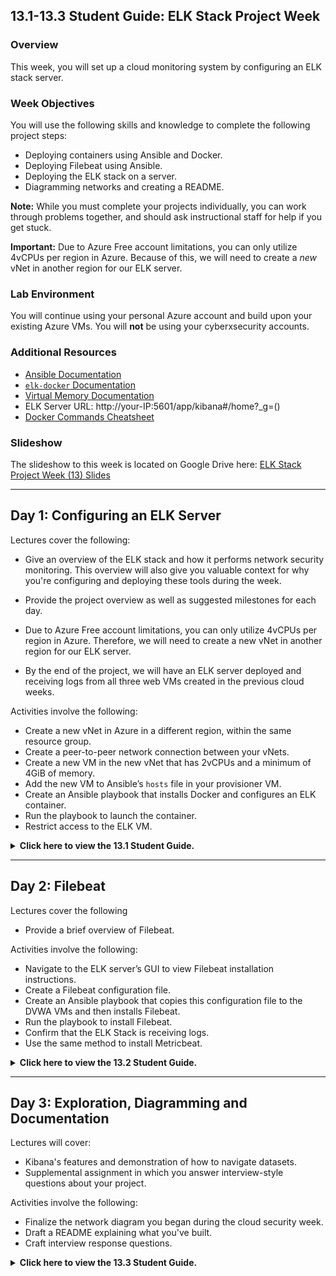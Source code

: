 ## 13.1-13.3 Student Guide: ELK Stack Project Week

### Overview

This week, you will set up a cloud monitoring system by configuring an ELK stack server.

### Week Objectives

You will use the following skills and knowledge to complete the following project steps:

- Deploying containers using Ansible and Docker.
- Deploying Filebeat using Ansible.
- Deploying the ELK stack on a server.
- Diagramming networks and creating a README.

**Note:** While you must complete your projects individually, you can work through problems together, and should ask instructional staff for help if you get stuck.

**Important:** Due to Azure Free account limitations, you can only utilize 4vCPUs per region in Azure. Because of this, we will need to create a _new_ vNet in another region for our ELK server.

### Lab Environment

You will continue using your personal Azure account and build upon your existing Azure VMs. You will **not** be using your cyberxsecurity accounts.

### Additional Resources
- [Ansible Documentation](https://docs.ansible.com/ansible/latest/modules/modules_by_category.html)
- [`elk-docker` Documentation](https://elk-docker.readthedocs.io/#Elasticsearch-logstash-kibana-elk-docker-image-documentation)
- [Virtual Memory Documentation](https://www.elastic.co/guide/en/elasticsearch/reference/current/vm-max-map-count.html)
- ELK Server URL: http://your-IP:5601/app/kibana#/home?_g=()
- [Docker Commands Cheatsheet](https://phoenixnap.com/kb/list-of-docker-commands-cheat-sheet)

### Slideshow

The slideshow to this week is located on Google Drive here: [ELK Stack Project Week (13) Slides](https://docs.google.com/presentation/d/1b0jbp5L_ws2iCFuOSnU7BfoXb6oSiWccqmwXKk8yJ0w/edit#slide=id.g4789b2c72f_0_6)


---


## Day 1: Configuring an ELK Server

Lectures cover the following:

  - Give an overview of the ELK stack and how it performs network security monitoring. This overview will also give you valuable context for why you're configuring and deploying these tools during the week.

  - Provide the project overview as well as suggested milestones for each day. 

  - Due to Azure Free account limitations, you can only utilize 4vCPUs per region in Azure. Therefore, we will need to create a new vNet in another region for our ELK server.

  - By the end of the project, we will have an ELK server deployed and receiving logs from all three web VMs created in the previous cloud weeks.

Activities involve the following: 

  - Create a new vNet in Azure in a different region, within the same resource group.
  - Create a peer-to-peer network connection between your vNets.
  - Create a new VM in the new vNet that has 2vCPUs and a minimum of 4GiB of memory.
  - Add the new VM to Ansible’s `hosts` file in your provisioner VM.
  - Create an Ansible playbook that installs Docker and configures an ELK container.
  - Run the playbook to launch the container.
  - Restrict access to the ELK VM.

<details> <summary> <b> Click here to view the 13.1 Student Guide. </b> </summary>

---

### 01. Project Overview  

The purpose of project week is to provide an opportunity to combine everything you've learned in order to create and deploy a live security solution.

- This boot camp includes three projects in total. In the next two, you will expand on the work they started this week, developing a portfolio reflective of your increasingly sophisticated skill-set.

This week, you will deploy an ELK monitoring stack within your virtual networks. This will allow you to monitor the performance of your web server that is running DVWA.

- In particular, the ELK stack allows analysts to:

  - Easily collect logs from multiple machines into a single database.

  - Quickly execute complex searches, such as: _Find the 12 internal IP addresses that sent the most HTTP traffic to my gateway between 4 a.m. and 8 a.m. in April 2019._

  - Build graphs, charts, and other visualizations from network data.

At the end of the week, you will have a fully functional monitoring solution, live on the cloud. This will be a major achievement for a few reasons:

- Deploying, configuring, and using an ELK stack is a common task for network engineers, SOC analysts, and other security professionals. Completing this project will be proof of your skills, which you can present to hiring managers.

- The ELK stack is very commonly used in production. You will likely work for organizations that use either ELK or Splunk, which is covered later in the course. Experience with both is a great addition to a job application.

- You can expand this network with additional machines on your own time to generate a lot of interesting log information. This sort of independent research is useful for learning, and hiring managers love to see it.

The amount that you have learned in order to complete this project, including systems administration, configuration as code, virtualization, and cloud deployment, is substantial. 

Congratulations on having made it this far!

#### Project Deliverables

As you work through the project, you will develop the following "deliverables" that you can take to job interviews:

- **Network diagram**: This document is an architecture diagram describing the topology of your network.

- **Technical brief**: Answers to a series of questions explaining the important features of the suite, completed after deploying the stack.

- **GitHub repository**: Instructions are provided in this week's homework as to how to set up a Github account. After completing the project, you will save your work to a database, called a Git repository, along with an in-depth description of the project. This will make it easy for you to redeploy your work in the future, as well as share it with others.

You will also be prompted to talk about your projects as they pertain to specific cybersecurity domains. 

#### Today's Class

The rest of today's class will proceed as follows:

- Introduction to ELK: An overview of the technologies that make up the ELK stack and its capabilities.

- Project Work: Working hands-on through the project steps to develop your networks.

You can complete this project even if you don't have all four VMs set up. Missing VMs can be added after the project tasks are completed. 


### 02. Instructor Do: Introduction to ELK

Before deploying an ELK Stack, let's cover what the stack can do and how it work. You should be familiar with ELK from previous units:

- ELK is an acronym. Each letter stands for the name of a different open-source technology:

  - **Elasticsearch**: Search and analytics engine.

  - **Logstash**: Server‑side data processing pipeline that sends data to Elasticsearch.

  - **Kibana**: Tool for visualizing Elasticsearch data with charts and graphs.

- ELK started with Elasticsearch. Elasticsearch is a powerful tool for security teams because it was initially designed to handle any kind of information. This means that logs and arbitrary file formats, such as PCAPs, can be easily stored and saved.

- After Elasticsearch became popular for logging, Logstash was added to make it easier to save logs from different machines into the Elasticsearch database. It also processes logs before saving them, to ensure that data from multiple sources has the same format before it is added to the database.

- Since Elasticsearch can store so much data, analysts often use visualizations to better understand the data at a glance. Kibana is designed easily visualize massive amounts of data in Elasticsearch. It is also well known for its complex dashboards.

In summary:

- Elasticsearch is a special database for storing log data.

- Logstash is a tool that makes it easy to collect logs from any machine.

- Kibana allows analysts to easily visualize your data in complex ways.

Together, these three tools provide security specialists with everything they need to monitor traffic in any network.

#### The Beats Family

The ELK stack works by storing log data in Elasticsearch with the help of Logstash.

Traditionally, administrators would configure servers to collect logs using a built-in tool, like `auditd` or `syslog`. They would then configure Logstash to send these logs to Elasticsearch.

- While functional, this approach is not ideal because it requires administrators to collect all of the data reported by tools like `syslog`, even if they only need a small portion of it.

- For example, administrators often need to monitor changes to specific files, such as `/etc/passwd`, or track specific information, such as a machine's uptime. In cases like this, it is wasteful to collect all of the machine's log data in order to only inspect a fraction of it.

ELK addressed this issue by adding an additional tool to its data collection suite called **Beats**.

- Beats are special-purpose data collection modules. Rather than collecting all of a machine's log data, Beats allow you to collect only the very specific pieces you are interested in.

ELK officially supports eight Beats. You will use two of them in this project:

- **Filebeat** collects data about the file system.

- **Metricbeat** collects machine metrics, such as uptime.

  - A **metric** is simply a measurement about an aspect of a system that tells analysts how "healthy" it is. 
  
  - Common metrics include:
    
    - **CPU usage**: The heavier the load on a machine's CPU, the more likely it is to fail. Analysts often receive alerts when CPU usage gets too high.

    - **Uptime**: Uptime is a measure of how long a machine has been on. Servers are generally expected to be available for a certain percentage of the time, so analysts typically track uptime to ensure your deployments meet service-level agreements (SLAs).

- In other words, Metricbeat makes it easy to collect specific information about the machines in the network. Filebeat enables analysts to monitor files for suspicious changes.

You can find documentation about the other Beats at the official Elastic.co site: [Getting Started with Beats](https://www.elastic.co/guide/en/beats/libbeat/current/getting-started.html).

### 03. Instructor Do: Project Overview

Now it's time to begin deploying it. In this section, we will:

- Describe exactly what you will be building.

- Lay out the milestones that you should complete each day.

After that, you will spend the rest of the class configuring and deploying your ELK stack.

#### Project Setup

The goal of this project is to add an instance of the ELK stack to a new virtual network in another region in Azure and configure your 3 Web VMs to send logs to it.

Make sure you are logged into your personal Azure accounts and not the cyberxsecurity accountr. You will be using the VMs you created during the week on cloud security.

Since you will be building off of that week, let's take a moment to review the network architecture built in that unit.

This network contains:

  ![Cloud Network](Images/Finished-Cloud-Diagram.png)

- A gateway. This is the jump box configured during the cloud security week.

- Three additional virtual machines, one of which is used to configure the others, and two of which function as load-balanced web servers.

Due to Azure Free account limitations, you can only utilize 4vCPUs per region in Azure. Therefore, we will need to create a new vNet in another region in Azure for our ELK server.

- By the end of the project, we will have an ELK server deployed and receiving logs from web machines in the first vNet.

:warning: **Important:** Azure may run out of available VMs for you to create a particular region. If this happens, you will need to do one of two things:

1. You can open a support ticket with Azure support using [these instructions](https://docs.microsoft.com/en-us/azure/azure-portal/supportability/how-to-create-azure-support-request). Azure support is generally very quick to resolve issues.

2. You can create another vNet in another region and attempt to create the ELK sever in that region.

    - In order to set this up, you will perform the following steps:

      1. Create a new vNet in a new region (but same resource group).
      2. Create a peer-to-peer network connection between your two vNets.
      3. Create a new VM within the new network that has a minimum of 4GiB of memory, 8GiB is preferred.
      4. Download and configure an ELK stack Docker container on the new VM.
      5. Install Metricbeat and Filebeat on the web-DVWA-VMs in your first vNet.

You will use Ansible to automate each configuration step.

At the end of the project, you will be able to use Kibana to view dashboards visualizing the activity of your first vNet.

![Cloud Network with ELK](Images/finished-elk-diagram.png)

Note: You will install an ELK container on the new VM, rather than setting up each individual application separately.

:warning: **Important:** The VM for the ELK server **must** have at least 4GiB of memory for the ELK container to run properly. Azure has VM options that have `3.5 GiB` of memory, but **do not use them**. They will not properly run the ELK container because they do not have enough memory.

- If a VM that has 4GiB of memory is not available, the ELK VM will need to be deployed in a different region that has a VM with 4GiB available.

- Before containers, we would not have been able to do this. We would have had to separately configure an Elasticsearch database, a Logstash server, and a Kibana server, wire them together, and then integrate them into the existing network. This would require at least three VMs, and definitely many more in a production deployment.

- Instead, now we can leverage Docker to install and configure everything all at once.

Remember that you took a similar approach when creating an Ansible control node within the network. You installed an Ansible container rather than installing Ansible directly. This project uses the same simplifying principle, but to even greater effect.

#### Project Milestones

The suggested milestones for each day are the following:

- **Day 1** (Today): Configure the ELK server.

- **Day 2**: Complete installation of Filebeat and Metricbeat.

- **Day 3**: Finish any outstanding tasks from Day 2 and spend the majority of class finishing your network diagrams and answering questions in the brief.

For the remainder of the day, we will work on configuring an ELK server within your virtual network.

#### Troubleshooting Theory


Before we dive into the work today, let's briefly enforce the importance of independent troubleshooting as a means to not only solve the problem at hand, but also learn more about the technology that you are working with.  

Specifically, we will review the [Split-Half Search](https://www.peachpit.com/articles/article.aspx?p=420908&seqNum=3), an effective troubleshooting methodology that can be applied to _any_ technical issue to find a solution quickly.

The general procedure states that you should remove half of the variables that could be causing a problem and then re-test. 

  - If the issue is resolved, you know that your problem resides in the variables that you removed. 
  
  - If the problem is still present you know your problem resides in the variables that you did not remove. 
  
  - Next, take the set of variables where you know the problem resides. Remove half of them again and retest. Repeat this process until you find the problem.

In the context of this project, removing half of your variables could mean:

- Logging into the ELK server and running the commands from your Ansible script manually.

	- This removes your Ansible script from the equation and you can determine if the problem is with your Ansible Script, or the problem is on the ELK Server.

	- You can manually launch the ELK container with: `sudo docker start elk` or (if the container doesn't exist yet); `sudo docker run -p 5601:5601 -p 9200:9200 -p 5044:5044 -it --name elk sebp/elk:761`

- Downloading and running a different container on the ELK server.

	- This removes the ELK container from the equation and you can determine if the issue may be with Docker or it may be with the ELK container.

- Removing half of the commands of your Ansible script (or just comment them out).

	- This removes half of the commands you are trying to run and you can see which part of the script is failing.

Another effective strategy is to change only one thing before your retest. This is especially helpful when troubleshooting code. If you change several things before you re-test, you will not know if any one of those things has helped the situation or made it worse.


#### Day 1 References

- For more information about ELK, visit [Elastic: The Elastic Stack](https://www.elastic.co/elastic-stack).

- For more information about Filebeat, visit [Elastic: Filebeat](https://www.elastic.co/beats/filebeat).

- To set up the ELK stack, we will be using a Docker container. Documentation can be found at [elk-docker.io](https://elk-docker.readthedocs.io/).

- For more information about peer networking in Azure, visit [Global vNet Peering](https://azure.microsoft.com/en-ca/blog/global-vnet-peering-now-generally-available/)

- If Microsoft Support is needed, visist [How to open a support ticket](https://docs.microsoft.com/en-us/azure/azure-portal/supportability/how-to-create-azure-support-request)

- [Split-Half Search](https://www.peachpit.com/articles/article.aspx?p=420908&seqNum=3)

### 04.  ELK Installation

- [Day 1 Activity File: ELK Installation](Activities/Stu_Day_1/Unsolved/ReadMe.md) 

- [Day 1 Resources](Activities/Stu_Day_1/Unsolved/Resources/)

---

### End of Day 1 Milestone

In this class, you:

- Deployed a new VM on your virtual network.
- Created an Ansible play to install and configure an ELK instance.
- Restricted access to the new server.

Completing these steps required you to leverage your systems administration, virtualization, cloud, and automation skills. This is an impressive set of tools to have in your toolkit!

</details>

---

## Day 2: Filebeat

Lectures cover the following

- Provide a brief overview of Filebeat.

Activities involve the following: 

- Navigate to the ELK server’s GUI to view Filebeat installation instructions.
- Create a Filebeat configuration file.
- Create an Ansible playbook that copies this configuration file to the DVWA VMs and then installs Filebeat.
- Run the playbook to install Filebeat.
- Confirm that the ELK Stack is receiving logs.
- Use the same method to install Metricbeat.

<details>
<summary> <b> Click here to view the 13.2 Student Guide. </b> </summary>

---

### 01. Instructor Do: Filebeat Overview

In the previous class, we installed the ELK server. Now it's time to install data collection tools called **Beats**. 

Before  working on the activity, let's review the following about Filebeat: 

- Filebeat helps generate and organize log files to send to Logstash and Elasticsearch. Specifically, it logs information about the file system, including which files have changed and when. 

- Filebeat is often used to collect log files from very specific files, such as those generated by Apache, Microsoft Azure tools, the Nginx web server, and MySQL databases.

- Since Filebeat is built to collect data about specific files on remote machines, it must be installed on the VMs you want to monitor.

If you have not completed all Day 1 activities, you should finish them before continuing onto the Filebeat installation. 

### 02. Day 2 Filebeat Installation

- [Day 2 Activity File: Filebeat and Metricbeat Installation](Activities/Stu_Day_2/Unsolved/ReadMe.md) 

- [Day 2 Resources](Activities/Stu_Day_2/Unsolved/Resources/)

 **Note:** The Resources folder includes an `ansible.cfg` file. You will not need to do anything with this file. It's included in case a you accidentally edit or delete your configuration file.


### End of Day 2 Milestone

If your ELK server is receiving logs, congratulations! You've successfully deployed a live, functional ELK stack and now have plays that can:

- Install and launch Docker containers on a host machine.
- Configure and deploy an ELK server.
- Install Filebeat and Metricbeat on any Debian-flavored Linux server.

Even more significant is that you've done all of this through automation with Ansible. Now you can recreate exactly the same setup in minutes.

</details>

---

## Day 3: Exploration, Diagramming and Documentation

Lectures will cover:

  -  Kibana's features and demonstration of how to navigate datasets.
  -  Supplemental assignment in which you answer interview-style questions about your project. 

Activities involve the following: 

  - Finalize the network diagram you began during the cloud security week.
  - Draft a README explaining what you've built.
  - Craft interview response questions.


<details>
<summary> <b> Click here to view the 13.3 Student Guide. </b> </summary>

---

### 01. Day 3 Overview

Today's lesson will proceed as follows:

- An instructor demo on navigating logs using Kibana, followed by a Kibana activity and review.
- A brief overview of the supplemental interview questions that you can answer. 

- You can use the rest of the day to complete your project.

  - If you need more time installing Filebeat on your DVWA machines, you can continue this work.

  - If you finished the Filebeat installation, you can work on a network diagram and project README.

  - You will also have the opportunity to answer questions about the project as it relates to different cybersecurity domains.


### 02. Exploring Kibana

Now that we have a working instance of Kibana, we will learn a bit about how to use it.

- Companies use tools like Kibana to research events that have happened on your network.

- Any attack leaves a trace that can be followed and investigated using logs. As well, registrars sometimes don't take down clever malicious domains, leaving businesses to index and defend against them themselves.

Kibana is an interface to such data, and allows cyber professionals to gain insight from a lots of data that otherwise would be un manageable.

The following walkthrough provides a quick overview of using Kibana.

#### Kibana Walkthrough

1. - Start by importing Kibana's Sample Web Logs data.

      - You can import it by clicking **Try our sample data**.

     ![](Images/kibana/Welcome.png)

    - You can also import it from the homepage by clicking on **Load a data set and a Kibana dashboard** under **Add sample data**.

     ![](Images/kibana/add-data.png)

    - Click **Add Data** under the **Sample Web Logs** data pane.

      ![](Images/kibana/sampledata.png)


   -  Click **View Data** to pull up the dashboard.

2. A brief overview of the interface, starting with the time dropdown in the top right of the screen:

   - Kibana categorizes everything based on timestamps.

    - Click on the drop down and show that there are several predefined options that can be chosen: Today, Last 7 days, Last 24 hours, etc.
      
   
   ![](Images/kibana/Change-time.png)
   
   - Overview of data panes:
   
        - **Unique Visitors**: Unique visitors to the website for the time frame specified.
      - **Source Country**: Web traffic by country.
      - **Visitors by OS**: The kind of OS visitors are using. 
      - **Response Codes Over Time**: HTTP response codes 200, 404 and 503.
      - **Unique Visitors vs. Average Bytes**: The number of visitors and the amount of data they use.
      - **File Type Scatter Plot**: A graph showing the types of files that were accessed.
      - **Host, Visits and Bytes Table**: A table showing the kinds of files that were accessed.
      - **Heatmap**: Hours of the day that are most active by country.
      - **Source and Destination Sankey Chart**: Connections that have been made by country. The thicker the line, the more data was transferred between machines.
      - **Unique Visitors by Country**: Countries the traffic is originating from.

  - These panes are interactive and can help filter data.

  -  Click on the United States inside Unique Visitors by Country to see how the panes change to reflect only the data that originated from the United States.

  ![](Images/kibana/us.png)

3. We can further dive into this data using Kibana's Discover page.

    - Locate the hamburger dropdown menu at the top-left of the page and choose the **Discover** option under the **Kibana** heading.

      ![](Images/kibana/Discover.png)

    - We can now look at interactions between clients and the server with more detail.

    - Each item listed is not a single packet, but represents the entire interaction between a specific client and the server (i.e. it represents _many_ network packets that were exchanged).

    - Click the expansion arrow next to the first interaction and show the resulting table of information.

      ![](Images/kibana/discover2.png)

    - We can see things like source and destination IPs, the amount of bytes exchanged, the geo coordinates of the source traffic, and much more.

      ![](Images/kibana/discover3.png)

   - This data is still filtered by traffic originating from the United States.

4. Click the hamburger dropdown menu again and return to the **Dashboard** option listed under **Kibana**.

    ![](Images/kibana/Discover.png)

   - Remove the `geo.src: US` filter that is applied to the data by clicking on the small **x** near the filter tab.

     ![](Images/kibana/filter.png)

   - In the next activity, we will have the opportunity to explore these logs further and gain more insight from the traffic.


### 03.  Activity: Exploring Kibana 


  - [Activity File: Exploring Kibana](Activities/Stu_Day_3/Exploring-Kibana/Unsolved.md)
  - [Solution Guide: Exploring Kibana](Activities/Stu_Day_3/Exploring-Kibana/Solved.md)


### 04. Project Communication - Documenting, Diagramming, and Discussing

You have produced an impressive deliverable that you can display to potential employers and your professional network. Today you will have the opportunity to develop network diagrams and README documentation. You will also add the project to a GitHub repository for homework. 

Another important piece of presenting this project in a professional manner is verbally communicating all the skills and knowledge they've gained so far.  

In this section, we will introduce an optional section of the project in which you will answer mock interview responses. Responses should demonstrate a robust understanding of your work and the ability to relate it to various security domains. 

#### Mock Interview Questions Overview

- The work you did on this first project covers a wide range of topics including cloud, network security, and logging and monitoring.
- When networking and talking to potential employers, you should be able to reference the work done on this project to answer specific interview questions or demonstrate your skills within a specific domain. This section will teach you how to do this.
- First we'll explain a general structure for answering common technical interview questions. We will then show you examples that use this structure, and also use specific examples from Project 1.
- Then it's your turn. First you will choose a domain that you're interested in pursuing as a career. For this project, you will choose from the following domains:

  - Network security
  - Cloud security
  - Logging and monitoring
- Within each domain, we have provided a set of interview questions.  For each question, you will think about specific tasks completed in Project 1 that you can use to answer the question.

For this section, you will:

- Select a question.

- Write a one-page response that answers the question using specific examples from your work on Project 1. Your response should flow and read like a presentation while still keeping the general structure of the technical question response guidelines. 

It's okay if students are unsure which domain you want to focus on. You can either choose the one you're most comfortable discussing, or complete the tasks in two or all three domains.

- In Projects 2 and 3, you will complete similar extension activities. Offensive and defensive security will be included as additional domains in these later projects.

- Additionally, during Career Prep week, we will discuss how you can adapt your interview responses for Demo Day networking.

#### Responding to Technical Questions

In this section, we will walk through the process of answering technical interview questions.  

Interviewers frequently ask open-ended questions like: "How you would secure access to a cloud network?"

- Answering such questions can feel difficult at first. The question is indirect, with multiple possible answers. 
- But you have valuable experience that you can draw on to provide a compelling response.

We'll begin by walking through the structure of a good response. Then we will look at some example answers that incorporate specific details from Project 1.

#### Structure of Good Responses

- Interviewers do not want you to immediately supply a direct answer, even if it's the right one. 
- The point of open-ended questions is to see if you can explain your thought process and rationale.

- Good responses do more than just provide an answer. They also demonstrate that you truly understand the question and solution.

Regardless of the specific question, good responses all do the following:

- Restate the problem.
- Provide a concrete example scenario.
- Explain the solution requirements.
- Explain the solution details.
- Identify advantages and disadvantages of the solution. 

Ensuring all of your responses to open-ended technical questions include these components will help you prove to interviewers your competency and expertise. Next, we will look at a specific interview question and apply this framework using examples from Project 1.

#### Sample Question #1

Here is a sample question from the Cloud Security domain:

**Question**: How would you control access to a cloud network?

Let’s walk through the steps to answer this question:

1. **Restate the Problem**
   - When restating the question in your own words, add additional details to demonstrate you understand what is being asked and why.

    - Example: "It's important that organizations control access to a cloud network, especially since it has resources that only the engineering team should be able to access. Following the principle of least privilege, you want to make sure engineers can access it easily, but no one else can." 


2. **Provide a Concrete Example Scenario**

   - Use the parameters of the question to create an example scenario of the problem you just restated. This makes the problem easier to talk through and further demonstrates your experience with the topic. 

   - Use your class experience to form scenarios. All your assignments are legitimate evidence of your technical background and experience, and can be referenced in your answers to open-ended questions.

   - Example: "In Project 1 of my cybersecurity bootcamp, we solved an almost identical problem. In that project, we deployed a virtual network containing several VMs to Azure, which only we and our instructional team were supposed to be able to access. Just as an organization would limit cloud network access to only engineers, we had to implement remote access controls limiting access to only a handful of authorized individuals."


3. **Explain the Solution Requirements**


    - Before explaining the details of your solution, explain the high-level actions you took at each step and what they accomplished.


    - Example: "After deploying the network, I first had to configure a network security group around the whole subnet. This blocked traffic from all IP addresses, except for mine, my partners', and my instructors'. This NSG allowed inbound access to only one machine on the internal network, the jump box.
    
       Then, I configured additional NSGs on the VMs within the subnet. This allowed connections only between the jump box and other local IP addresses.


       Finally, I forced the use of SSH keys to eliminate vulnerability to password-based brute-force."


    - Note: This example lists three high-level steps, including tools used and what each step accomplished. It does not explain exactly how you implemented each step.


4. **Identify Advantages and Disadvantages** 

* Point out why your solution works in general. Then acknowledge any potential shortcomings and how you would address them.


    - Example:  "This solution worked well for my project because it ensured only the selected users had access. However, it is difficult to maintain and scale because it requires updating the NSG every time a new user requires access to the network. In addition, securely using SSH keys can be tricky in the long run. An alternative solution addressing these shortcomings would be implementing a VPN gateway to the private network. This would allow us to manage and monitor users more safely and scalably."


    - Note: This reflection further demonstrates to the interviewer that you understand not only the problem and solution, but also the tradeoffs of your solution.


5. **Explain the Solution Details**

    - Now that you explained the high-level steps and reflected on the pros and cons, explain the specifics of how you would implement the solution. The examples below are shortened for brevity, but real answers would typically include considerably more detail.

    - Example: "To configure access controls around the entire subnet, I created an NSG with the following ruleset: […] These rules allow access to the jump box from only the specified IP addresses specified.

       Then, to configure access controls within the subnet, I created NSGs with the following ruleset: […] These rules allow the VMs within the network to communicate only with each other and with the jump box.

       To force the use of SSH keys, I modified the following configurations in the VMs on the network: [...] This ensures that password brute-force attacks will always fail."

<details>
<summary> (Optional) Answering Sample Question #2 </summary>
<br>

**Question**: What is the most difficult networking bug you've ever faced, and how did you resolve it?

  - Note: This question is a bit different from the one before. For instance, there is no explicit problem to restate. Fortunately, the same response structure will still work, with a few small tweaks.


1. **Restate the Problem** 

   - This question does not pose a specific problem for you to explore. Instead, it requires that you select and explore one of your own debugging experiences. 

2. **Provide a Concrete Example Scenario**

   Select a debugging experience and explain the problem that you had to debug. Do this by answering the following questions:

   - In which part of the project did you encounter the most annoying bug? Consider the following high-level tasks:

     - Creating Azure VM deployments.
     - Configuring VMs with Ansible.
     - Installing and Running ELK with Docker.
     - Implementing access controls.


    - What were you trying to implement when you encountered this bug? If applicable, what error message did you get? For example: installing Docker, deploying infrastructure.
    
    - What did you expect to happen? What would have happened if everything went well?
    
    - What actually happened? What went wrong that you didn't expect?


    - Based on the above error output, how did you determine your first debugging steps?
    
    - What did you discover as you performed your debugging steps?
    
    - Which technique was successful?


3. **Solution Requirements and Details**

   - In addition to explaining which debugging step was successful, elaborate on the following:
   
     - How did you ultimately implement the solution so that you could move on?
   
     - How did you verify that your solution worked?
   
     - Based on your solution, what was broken in the first place?
   
     - Why did your solution work?


4. **Explain Advantages and Disadvantages**

   - Finally, consider the following:

     - Why was this a good solution for the circumstances?

     - Does the same solution work for larger projects? Why or why not?

     - If a different solution is necessary, what would you use instead?

</details>

### 05. Project Communication and Further Exploration

- [Activity File: Diagramming the Network](Activities/Stu_Day_3/Diagram/Unsolved.md)
- [Activity File: Completing the README](Activities/Stu_Day_3/Create-Readme/Unsolved.md)
- [Activity File: Interview Questions](Activities/Stu_Day_3/Interview/Unsolved.md)
- [Activity File: Kibana Continued](Activities/Stu_Day_3/Kibana-Continued/Unsolved.md)


### 06. Turn Off Machines and Wrap-Up

After you complete your diagrams, finish your README, and/or present your work, make sure you **turn off** your virtual machines.

- Navigate to `portal.azure.com`.
- Search for and select **Virtual machines**.
- Select every VM in the list.
- Click **Stop**. This will ensure you're never charged for any of the machines you used in the project.


---

© 2020 Trilogy Education Services, a 2U, Inc. brand. All Rights Reserved.  
